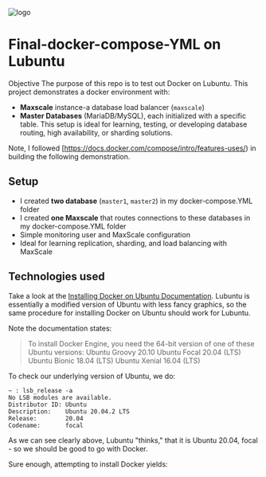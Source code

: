 ![logo](https://products.containerize.com/devops/compose/header_image.png)

# Final-docker-compose-YML on Lubuntu
Objective
The purpose of this repo is to test out Docker on Lubuntu. This project demonstrates a docker environment with:
*  **Maxscale** instance-a database load balancer (`maxscale`)
* **Master Databases** (MariaDB/MySQL), each initialized with a specific table.
  This setup is ideal for learning, testing, or developing database routing, high availability, or sharding solutions.

Note, I followed [https://docs.docker.com/compose/intro/features-uses/) in building the following demonstration.

## Setup


* I created **two database** (`master1`, `master2`) in my docker-compose.YML folder
* I created **one Maxscale** that routes connections to these databases in my docker-compose.YML folder
* Simple monitoring user and MaxScale configuration
* Ideal for learning replication, sharding, and load balancing with MaxScale

## Technologies used


Take a look at the [Installing Docker on Ubuntu Documentation](https://docs.docker.com/engine/install/ubuntu/).  Lubuntu is essentially a modified version of Ubuntu with less fancy graphics, so the same procedure for installing Docker on Ubuntu should work for Lubuntu.

Note the documentation states:

> To install Docker Engine, you need the 64-bit version of one of these Ubuntu versions:
>    Ubuntu Groovy 20.10
>    Ubuntu Focal 20.04 (LTS)
>    Ubuntu Bionic 18.04 (LTS)
>    Ubuntu Xenial 16.04 (LTS)

To check our underlying version of Ubuntu, we do:

```
~ : lsb_release -a
No LSB modules are available.
Distributor ID: Ubuntu
Description:    Ubuntu 20.04.2 LTS
Release:        20.04
Codename:       focal
```

As we can see clearly above, Lubuntu "thinks," that it is Ubuntu 20.04, focal - so we should be good to go with Docker.

Sure enough, attempting to install Docker yields:

```
